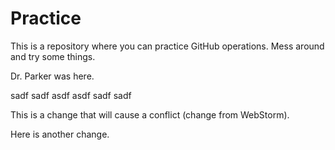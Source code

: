 # Practice

This is a repository where you can practice GitHub operations.  Mess around and try some things.


Dr. Parker was here.

sadf
sadf
asdf
asdf
sadf
sadf



This is a change that will cause a conflict (change from WebStorm).

Here is another change.